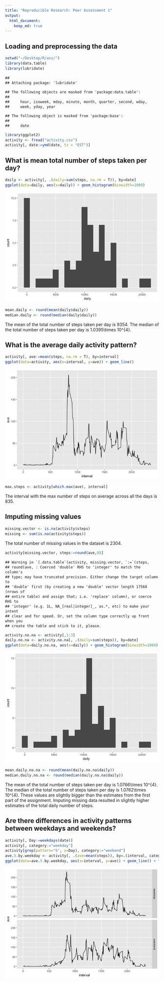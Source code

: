 ```yaml
---
title: "Reproducible Research: Peer Assessment 1"
output: 
  html_document:
    keep_md: true
---
```



## Loading and preprocessing the data

```r
setwd("~/Desktop/R/ass/")
library(data.table)
library(lubridate)
```

```
## 
## Attaching package: 'lubridate'
```

```
## The following objects are masked from 'package:data.table':
## 
##     hour, isoweek, mday, minute, month, quarter, second, wday,
##     week, yday, year
```

```
## The following object is masked from 'package:base':
## 
##     date
```

```r
library(ggplot2)
activity <- fread("activity.csv")
activity[, date:=ymd(date, tz = "EST")]
```


## What is mean total number of steps taken per day?

```r
daily <- activity[, .(daily=sum(steps, na.rm = T)), by=date]
ggplot(data=daily, aes(x=daily)) + geom_histogram(binwidth=1000)
```

![](PA1_template_files/figure-html/unnamed-chunk-2-1.png)<!-- -->

```r
mean.daily <- round(mean(daily$daily))
median.daily <- round(median(daily$daily))
```
The mean of the total number of steps taken per day is 9354. 
The median of the total number of steps taken per day is 1.0395\times 10^{4}.


## What is the average daily activity pattern?

```r
activity[, ave:=mean(steps, na.rm = T), by=interval]
ggplot(data=activity, aes(x=interval, y=ave)) + geom_line()
```

![](PA1_template_files/figure-html/unnamed-chunk-3-1.png)<!-- -->

```r
max.steps <- activity[which.max(ave), interval]
```
The interval with the max number of steps on average across all the days is 835.


## Imputing missing values

```r
missing.vector <- is.na(activity$steps)
missing <- sum(is.na(activity$steps))
```
The total number of missing values in the dataset is 2304.

```r
activity[missing.vector, steps:=round(ave,0)]
```

```
## Warning in `[.data.table`(activity, missing.vector, `:=`(steps,
## round(ave, : Coerced 'double' RHS to 'integer' to match the column's
## type; may have truncated precision. Either change the target column to
## 'double' first (by creating a new 'double' vector length 17568 (nrows of
## entire table) and assign that; i.e. 'replace' column), or coerce RHS to
## 'integer' (e.g. 1L, NA_[real|integer]_, as.*, etc) to make your intent
## clear and for speed. Or, set the column type correctly up front when you
## create the table and stick to it, please.
```

```r
activity.no.na <- activity[,1:3]
daily.no.na <- activity.no.na[, .(daily=sum(steps)), by=date]
ggplot(data=daily.no.na, aes(x=daily)) + geom_histogram(binwidth=1000)
```

![](PA1_template_files/figure-html/unnamed-chunk-5-1.png)<!-- -->

```r
mean.daily.no.na <- round(mean(daily.no.na$daily))
median.daily.no.na <- round(median(daily.no.na$daily))
```
The mean of the total number of steps taken per day is 1.0766\times 10^{4}. 
The median of the total number of steps taken per day is 1.0762\times 10^{4}.
These values are slightly bigger than the estimates from the first part of the assignment. Imputing missing data resulted in slightly higher estimates of the total daily number of steps.


## Are there differences in activity patterns between weekdays and weekends?

```r
activity[, Day:=weekdays(date)]
activity[, category:="weekday"]
activity[grep(pattern="S", x=Day), category:="weekend"]
ave.5.by.weekday <- activity[, .(ave=mean(steps)), by=.(interval, category)]
ggplot(data=ave.5.by.weekday, aes(x=interval, y=ave)) + geom_line() + facet_grid(category~.)
```

![](PA1_template_files/figure-html/unnamed-chunk-6-1.png)<!-- -->


